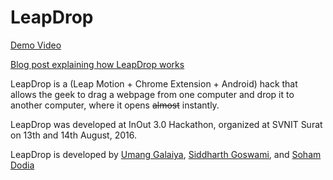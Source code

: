 # LeapDrop

[Demo Video](https://www.youtube.com/watch?v=ptT3npbsaRg)

[Blog post explaining how LeapDrop works](https://medium.com/hackernoon/building-leapdrop-f4191ff2f36d)

LeapDrop is a (Leap Motion + Chrome Extension + Android) hack that allows the geek to drag a webpage from one computer and drop it to another computer, where it opens ~~almost~~ instantly.

LeapDrop was developed at InOut 3.0 Hackathon, organized at SVNIT Surat on 13th and 14th August, 2016.

LeapDrop is developed by [Umang Galaiya](http://umanggalaiya.in/), [Siddharth Goswami](http://siddharth.xyz/), and [Soham Dodia](http://sohamdodia.tk)
